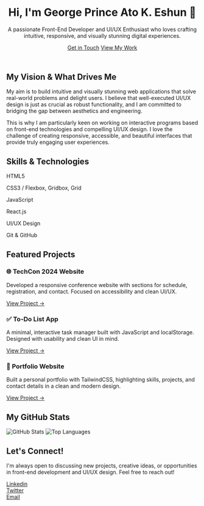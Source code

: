 <link href="https://unpkg.com/tailwindcss@^2/dist/tailwind.min.css" rel="stylesheet">
<link href="https://cdnjs.cloudflare.com/ajax/libs/font-awesome/6.0.0-beta3/css/all.min.css" rel="stylesheet">
<link href="https://fonts.googleapis.com/css2?family=Inter:wght@400;600;700&display=swap" rel="stylesheet">
<link href="https://unpkg.com/aos@2.3.1/dist/aos.css" rel="stylesheet">

<div class="min-h-screen bg-gray-50 p-4 sm:p-8 md:p-12 lg:p-16 rounded-lg font-inter">

  <!-- Header / Hero Section -->
  <header class="text-center py-16 bg-gradient-to-r from-indigo-500 via-purple-500 to-pink-500 text-white rounded-lg shadow-lg mb-8" data-aos="fade-down">
    <div class="container mx-auto px-4">
      <h1 class="text-5xl font-extrabold mb-4">Hi, I'm George Prince Ato K. Eshun 👋</h1>
      <p class="text-xl max-w-2xl mx-auto leading-relaxed">
        A passionate <span class="font-semibold">Front-End Developer</span> and <span class="font-semibold">UI/UX Enthusiast</span> who loves crafting 
        intuitive, responsive, and visually stunning digital experiences.  
      </p>
      <div class="mt-6 flex justify-center space-x-4">
        <a href="mailto:georgeprinceakeshun23@gmail.com" class="bg-white text-indigo-600 px-6 py-2 rounded-full font-semibold hover:bg-gray-100 transform hover:scale-105 transition duration-300">Get in Touch</a>
        <a href="#projects" class="bg-indigo-700 px-6 py-2 rounded-full font-semibold hover:bg-indigo-800 transform hover:scale-105 transition duration-300">View My Work</a>
      </div>
    </div>
  </header>

  <!-- About Me / Vision Section -->
  <section class="bg-white p-8 rounded-lg shadow mb-8" data-aos="fade-right">
    <div class="container mx-auto px-4">
      <h2 class="text-3xl font-bold text-gray-800 mb-6 border-b-2 border-indigo-300 pb-2">My Vision & What Drives Me</h2>
      <p class="text-lg text-gray-700 leading-relaxed mb-4">
        My aim is to <span class="font-semibold text-purple-700">build intuitive and visually stunning web applications that solve real-world problems and delight users</span>. I believe that well-executed UI/UX design is just as crucial as robust functionality, and I am committed to bridging the gap between aesthetics and engineering.
      </p>
      <p class="text-lg text-gray-700 leading-relaxed">
        This is why I am particularly keen on working on <span class="font-semibold text-indigo-700">interactive programs based on front-end technologies and compelling UI/UX design</span>. I love the challenge of creating responsive, accessible, and beautiful interfaces that provide truly engaging user experiences.
      </p>
    </div>
  </section>

  <!-- Skills Section -->
  <section class="bg-white p-8 rounded-lg shadow mb-8" data-aos="fade-up">
    <div class="container mx-auto px-4">
      <h2 class="text-3xl font-bold text-gray-800 mb-6 border-b-2 border-indigo-300 pb-2">Skills & Technologies</h2>
      <div class="grid grid-cols-2 md:grid-cols-3 lg:grid-cols-4 gap-6 text-center">
        <div class="p-4 bg-gray-100 rounded-lg shadow-sm hover:shadow-md transition transform hover:-translate-y-2 hover:scale-105" data-aos="zoom-in">
          <i class="fab fa-html5 text-4xl text-orange-500 mb-2"></i>
          <p class="font-semibold">HTML5</p>
        </div>
        <div class="p-4 bg-gray-100 rounded-lg shadow-sm hover:shadow-md transition transform hover:-translate-y-2 hover:scale-105" data-aos="zoom-in" data-aos-delay="100">
          <i class="fab fa-css3-alt text-4xl text-blue-500 mb-2"></i>
          <p class="font-semibold">CSS3 / Flexbox, Gridbox, Grid</p>
        </div>
        <div class="p-4 bg-gray-100 rounded-lg shadow-sm hover:shadow-md transition transform hover:-translate-y-2 hover:scale-105" data-aos="zoom-in" data-aos-delay="200">
          <i class="fab fa-js-square text-4xl text-yellow-500 mb-2"></i>
          <p class="font-semibold">JavaScript</p>
        </div>
        <div class="p-4 bg-gray-100 rounded-lg shadow-sm hover:shadow-md transition transform hover:-translate-y-2 hover:scale-105" data-aos="zoom-in" data-aos-delay="300">
          <i class="fab fa-react text-4xl text-blue-400 mb-2"></i>
          <p class="font-semibold">React.js</p>
        </div>
        <div class="p-4 bg-gray-100 rounded-lg shadow-sm hover:shadow-md transition transform hover:-translate-y-2 hover:scale-105" data-aos="zoom-in" data-aos-delay="600">
          <i class="fas fa-paint-brush text-4xl text-pink-500 mb-2"></i>
          <p class="font-semibold">UI/UX Design</p>
        </div>
        <div class="p-4 bg-gray-100 rounded-lg shadow-sm hover:shadow-md transition transform hover:-translate-y-2 hover:scale-105" data-aos="zoom-in" data-aos-delay="700">
          <i class="fab fa-github text-4xl text-gray-800 mb-2"></i>
          <p class="font-semibold">Git & GitHub</p>
        </div>
      </div>
    </div>
  </section>

  <!-- Featured Projects Section -->
  <section id="projects" class="bg-white p-8 rounded-lg shadow mb-8" data-aos="fade-left">
    <div class="container mx-auto px-4">
      <h2 class="text-3xl font-bold text-gray-800 mb-6 border-b-2 border-indigo-300 pb-2">Featured Projects</h2>
      <div class="grid grid-cols-1 md:grid-cols-2 gap-8">
        <div class="bg-gray-100 p-6 rounded-lg shadow hover:shadow-lg transition transform hover:-translate-y-2 hover:scale-105" data-aos="flip-left">
          <h3 class="text-xl font-semibold mb-2">🌐 TechCon 2024 Website</h3>
          <p class="text-gray-700 mb-4">Developed a responsive conference website with sections for schedule, registration, and contact. Focused on accessibility and clean UI/UX.</p>
          <a href="https://github.com/Jorgeeshun/TechCon_HTML" class="text-indigo-600 font-semibold hover:underline">View Project →</a>
        </div>
        <div class="bg-gray-100 p-6 rounded-lg shadow hover:shadow-lg transition transform hover:-translate-y-2 hover:scale-105" data-aos="flip-left" data-aos-delay="200">
          <h3 class="text-xl font-semibold mb-2">✅ To-Do List App</h3>
          <p class="text-gray-700 mb-4">A minimal, interactive task manager built with JavaScript and localStorage. Designed with usability and clean UI in mind.</p>
          <a href="(https://github.com/Jorgeeshun/dynamic-to-do-list-js" class="text-indigo-600 font-semibold hover:underline">View Project →</a>
        </div>
        <div class="bg-gray-100 p-6 rounded-lg shadow hover:shadow-lg transition transform hover:-translate-y-2 hover:scale-105" data-aos="flip-left" data-aos-delay="600">
          <h3 class="text-xl font-semibold mb-2">🎨 Portfolio Website</h3>
          <p class="text-gray-700 mb-4">Built a personal portfolio with TailwindCSS, highlighting skills, projects, and contact details in a clean and modern design.</p>
          <a href="https://github.com/Jorgeeshun/Jorgeeshun" class="text-indigo-600 font-semibold hover:underline">View Project →</a>
        </div>
      </div>
    </div>
  </section>

  <!-- GitHub Stats -->
  <section class="bg-white p-8 rounded-lg shadow mb-8 text-center" data-aos="zoom-in">
      <h2 class="text-3xl font-bold text-gray-800 mb-6 border-b-2 border-indigo-300 pb-2">My GitHub Stats</h2>
      <img src="https://github-readme-stats.vercel.app/api?username=Jorgeeshun&show_icons=true&theme=tokyonight" alt="GitHub Stats" class="mx-auto mb-6 rounded-lg shadow transform hover:scale-105 transition duration-300" />
      <img src="https://github-readme-stats.vercel.app/api/top-langs/?username=Jorgeeshun&layout=compact&theme=tokyonight" alt="Top Languages" class="mx-auto rounded-lg shadow transform hover:scale-105 transition duration-300" />
  </section>

  <!-- Connect / Contact Section -->
  <section class="bg-white p-8 rounded-lg shadow" data-aos="fade-up">
    <div class="container mx-auto px-4 text-center">
      <h2 class="text-3xl font-bold text-gray-800 mb-6 border-b-2 border-indigo-300 pb-2">Let's Connect!</h2>
      <p class="text-lg text-gray-700 mb-6">
        I'm always open to discussing new projects, creative ideas, or opportunities in front-end development and UI/UX design. Feel free to reach out!
      </p>
      <div class="flex flex-wrap justify-center space-x-6">
        <div><a href="https://www.linkedin.com/in/jedacy/" target="_blank" class="text-blue-700 hover:text-blue-900 text-5xl transform hover:scale-125 transition duration-300">
          <i class="fab fa-linkedin"></i>Linkedin
        </a></div>
        <div><a href="https://x.com/jorgeeshun" target="_blank" class="text-blue-400 hover:text-blue-600 text-5xl transform hover:scale-125 transition duration-300">Twitter
          <i class="fab fa-twitter-square"></i>
        </a></div>
        <a href="#" target="_blank" class="text-pink-600 hover:text-pink-800 text-5xl transform hover:scale-125 transition duration-300">
          <i class="fas fa-globe"></i>
        <div></a>
        <a href="mailto:georgeprinceakeshun23@gmail.com" class="text-red-500 hover:text-red-700 text-5xl transform hover:scale-125 transition duration-300">Email
          <i class="fas fa-envelope-square"></i>
        </a></div>
      </div>
    </div>
  </section>
</div>
